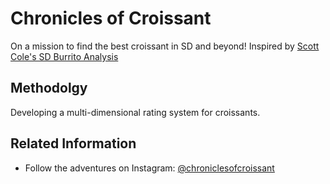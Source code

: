 # Chronicles of Croissant
On a mission to find the best croissant in SD and beyond! Inspired by [Scott Cole's SD Burrito Analysis](https://github.com/srcole/burritos)

## Methodolgy
Developing a multi-dimensional rating system for croissants. 

## Related Information
* Follow the adventures on Instagram: [@chroniclesofcroissant](https://www.instagram.com/chroniclesofcroissant/?hl=en)
